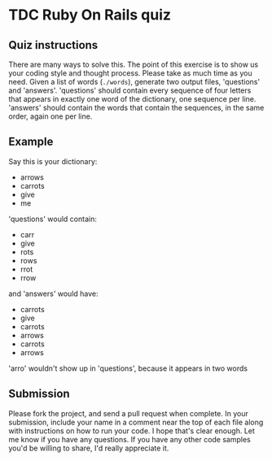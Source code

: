 TDC Ruby On Rails quiz                                                                                                                       
======================                                                                                                                       
                                                                                                                               
Quiz instructions                                                                                                             
------------------                                                                                                             
There are many ways to solve this. The point of this exercise is to show us your coding style and thought process. Please take as much time as you need.
Given a list of words (`./words`), generate two output files, 'questions' and 'answers'.  'questions' should contain every sequence of four letters that appears in exactly one word of the dictionary, one sequence per line.  'answers' should contain the words that contain the sequences, in the same order, again one per line.

Example                                                                                                                    
-------                                                                                                                    
Say this is your dictionary:                                                                                                   
* arrows                                                                                                                       
* carrots                                                                                                                      
* give                                                                                                                         
* me                                                                                                                           
                                                                                                                               
'questions' would contain:                                                                                                     
* carr                                                                                                                         
* give                                                                                                                         
* rots                                                                                                                         
* rows                                                                                                                         
* rrot                                                                                                                         
* rrow                                                                                                                         
                                                                                                                               
and 'answers' would have:                                                                                                      
* carrots                                                                                                                      
* give                                                                                                                         
* carrots                                                                                                                      
* arrows                                                                                                                       
* carrots                                                                                                                      
* arrows                                                                                                                       
                                                                                                                               
'arro' wouldn't show up in 'questions', because it appears in two words                                                        

Submission
----------
Please fork the project, and send a pull request when complete. In your submission, include your name in a comment near the top of each file along with instructions on how to run your code.  I hope that's clear enough.  Let me know if you have any questions.  If you have any other code samples you'd be willing to share, I'd really appreciate it.                                                                                                      

